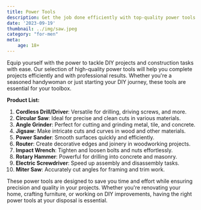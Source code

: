 ```yaml
---
title: Power Tools
description: Get the job done efficiently with top-quality power tools for your DIY and construction needs.
date: '2023-09-19'
thumbnail: ../img/saw.jpeg
category: "for-men"
meta:
    age: 18+
---
```

Equip yourself with the power to tackle DIY projects and construction tasks with ease. Our selection of high-quality power tools will help you complete projects efficiently and with professional results. Whether you're a seasoned handywoman or just starting your DIY journey, these tools are essential for your toolbox.

**Product List:**
1. **Cordless Drill/Driver**: Versatile for drilling, driving screws, and more.
2. **Circular Saw**: Ideal for precise and clean cuts in various materials.
3. **Angle Grinder**: Perfect for cutting and grinding metal, tile, and concrete.
4. **Jigsaw**: Make intricate cuts and curves in wood and other materials.
5. **Power Sander**: Smooth surfaces quickly and efficiently.
6. **Router**: Create decorative edges and joinery in woodworking projects.
7. **Impact Wrench**: Tighten and loosen bolts and nuts effortlessly.
8. **Rotary Hammer**: Powerful for drilling into concrete and masonry.
9. **Electric Screwdriver**: Speed up assembly and disassembly tasks.
10. **Miter Saw**: Accurately cut angles for framing and trim work.

These power tools are designed to save you time and effort while ensuring precision and quality in your projects. Whether you're renovating your home, crafting furniture, or working on DIY improvements, having the right power tools at your disposal is essential.

